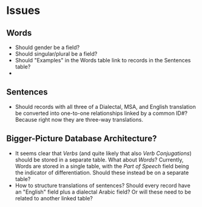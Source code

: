 # Issues

## Words
- Should gender be a field?
- Should singular/plural be a field?
- Should "Examples" in the Words table link to records in the Sentences table?
- 

## Sentences
- Should records with all three of a Dialectal, MSA, and English translation be converted into one-to-one relationships linked by a common ID#? Because right now they are three-way translations.

## Bigger-Picture Database Architecture?
- It seems clear that *Verbs* (and quite likely that also *Verb Conjugations*) should be stored in a separate table. What about *Words*? Currently, Words are stored in a single table, with the _Part of Speech_ field being the indicator of differentiation. Should these instead be on a separate table?
- How to structure translations of sentences? Should every record have an "English" field plus a dialectal Arabic field? Or will these need to be related to another linked table? 

